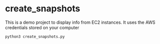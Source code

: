 # create_snapshots

 This is a demo project to display info from EC2 instances.
 It uses the AWS credentials stored on your computer

   `python3 create_snapshots.py`
